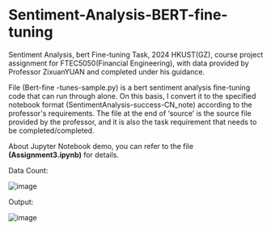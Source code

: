 # Sentiment-Analysis-BERT-fine-tuning
Sentiment Analysis, bert Fine-tuning Task, 2024 HKUST(GZ), course project assignment for FTEC5050(Financial Engineering), with data provided by Professor ZixuanYUAN and completed under his guidance.

File (Bert-fine -tunes-sample.py) is a bert sentiment analysis fine-tuning code that can run through alone. On this basis, I convert it to the specified notebook format (SentimentAnalysis-success-CN_note) according to the professor's requirements. The file at the end of ‘source’ is the source file provided by the professor, and it is also the task requirement that needs to be completed/completed.

About Jupyter Notebook demo, you can refer to the file **(Assignment3.ipynb)** for details.

Data Count:

![image](https://github.com/user-attachments/assets/05772ff2-6cb9-4a94-b4ba-524e6f3cb35f)

Output:

![image](https://github.com/user-attachments/assets/af7673da-4885-48ff-9919-2b8b2c733966)
